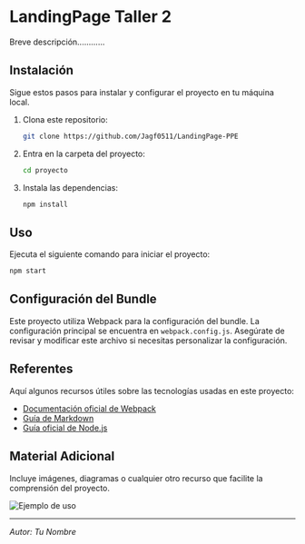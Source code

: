 # LandingPage Taller 2

Breve descripción............

## Instalación

Sigue estos pasos para instalar y configurar el proyecto en tu máquina local.

1. Clona este repositorio:
   ```bash
   git clone https://github.com/Jagf0511/LandingPage-PPE
   ```
2. Entra en la carpeta del proyecto:
   ```bash
   cd proyecto
   ```
3. Instala las dependencias:
   ```bash
   npm install
   ```

## Uso

Ejecuta el siguiente comando para iniciar el proyecto:
```bash
npm start
```

## Configuración del Bundle

Este proyecto utiliza Webpack para la configuración del bundle. La configuración principal se encuentra en `webpack.config.js`. Asegúrate de revisar y modificar este archivo si necesitas personalizar la configuración.

## Referentes

Aquí algunos recursos útiles sobre las tecnologías usadas en este proyecto:
- [Documentación oficial de Webpack](https://webpack.js.org/)
- [Guía de Markdown](https://www.markdownguide.org/)
- [Guía oficial de Node.js](https://nodejs.org/)

## Material Adicional

Incluye imágenes, diagramas o cualquier otro recurso que facilite la comprensión del proyecto.

![Ejemplo de uso](https://via.placeholder.com/600x300)

---

*Autor: Tu Nombre*
